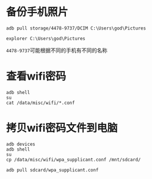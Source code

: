 # 备份手机照片
```console
adb pull storage/4478-9737/DCIM C:\Users\god\Pictures

explorer C:\Users\god\Pictures
```
`4478-9737`可能根据不同的手机有不同的名称

# 查看wifi密码
```console
adb shell
su
cat /data/misc/wifi/*.conf
```
# 拷贝wifi密码文件到电脑
```console
adb devices 
adb shell 
su 
cp /data/misc/wifi/wpa_supplicant.conf /mnt/sdcard/ 
 
adb pull sdcard/wpa_supplicant.conf 
```
